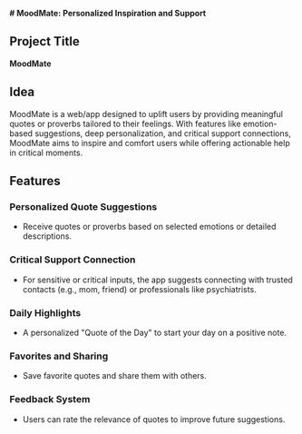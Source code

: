 
**# MoodMate: Personalized Inspiration and Support**

## Project Title
**MoodMate**

## Idea
MoodMate is a web/app designed to uplift users by providing meaningful quotes or 
proverbs tailored to their feelings. With features like emotion-based suggestions, deep personalization, 
and critical support 
connections, 
MoodMate aims to inspire and comfort users while offering actionable help in critical moments.

## Features

### Personalized Quote Suggestions
- Receive quotes or proverbs based on selected emotions or detailed descriptions.

### Critical Support Connection
- For sensitive or critical inputs, the app suggests connecting with trusted contacts (e.g., mom, friend) or professionals like psychiatrists.

### Daily Highlights
- A personalized "Quote of the Day" to start your day on a positive note.

### Favorites and Sharing
- Save favorite quotes and share them with others.

### Feedback System
- Users can rate the relevance of quotes to improve future suggestions.


